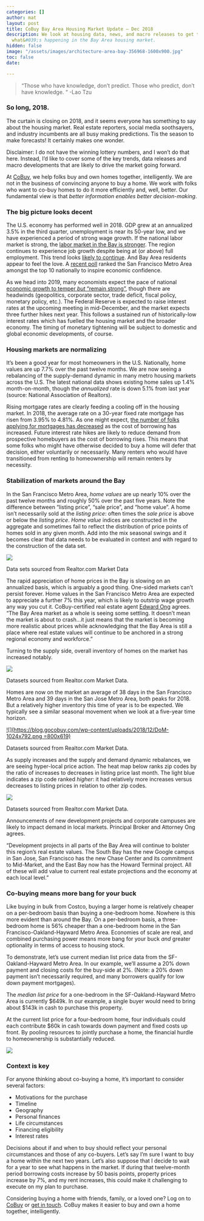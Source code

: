 ```yaml
---
categories: []
author: mat
layout: post
title: CoBuy Bay Area Housing Market Update – Dec 2018
description: We look at housing data, news, and macro releases to get the skinny on
  what&#039;s happening in the Bay Area housing market.
hidden: false
image: "/assets/images/architecture-area-bay-356968-1600x900.jpg"
toc: false
date: 

---
```

> “Those who have knowledge, don’t predict. Those who predict, don’t have knowledge. “ -Lao Tzu

### So long, 2018.

The curtain is closing on 2018, and it seems everyone has something to say about the housing market. Real estate reporters, social media soothsayers, and industry incumbents are all busy making predictions. Tis the season to make forecasts! It certainly makes one wonder.

Disclaimer: I do not have the winning lottery numbers, and I won’t do that here. Instead, I’d like to cover some of the key trends, data releases and macro developments that are likely to drive the market going forward.

At [CoBuy](http://www.gocobuy.com), we help folks buy and own homes together, intelligently. We are not in the business of convincing anyone to buy a home. We work with folks who want to co-buy homes to do it more efficiently and, well, better. Our fundamental view is that _better information enables better decision-making_.

### The big picture looks decent

The U.S. economy has performed well in 2018. GDP grew at an annualized 3.5% in the third quarter, unemployment is near its 50-year low, and we have experienced a period of strong wage growth. If the national labor market is strong, the [labor market in the Bay is stronger](https://www.bls.gov/regions/west/ca_sanfrancisco_msa.htm). The region continues to experience job growth despite being at (or above) full employment. This trend looks [likely to continue](https://www.mercurynews.com/2018/11/28/google-village-could-bring-24000-jobs-to-downtown-san-jose-study/). And Bay Area residents appear to feel the love. A [recent poll](https://www.hiringlab.org/2018/11/27/local-economic-confidence/) ranked the San Francisco Metro Area amongst the top 10 nationally to inspire economic confidence.

As we head into 2019, many economists expect the pace of national [economic growth to temper _but_ “remain strong”](http://www.oecd.org/eco/outlook/economic-forecast-summary-united-states-oecd-economic-outlook.pdf), though there are headwinds (geopolitics, corporate sector, trade deficit, fiscal policy, monetary policy, etc.). The Federal Reserve is expected to raise interest rates at the upcoming meeting in mid-December, and the market expects three further hikes next year. This follows a sustained run of historically-low interest rates which has fuelled the housing market and the broader economy. The timing of monetary tightening will be subject to domestic and global economic developments, of course.

### Housing markets are normalizing

It’s been a good year for most homeowners in the U.S. Nationally, home values are up 7.7% over the past twelve months. We are now seeing a rebalancing of the supply-demand dynamic in many metro housing markets across the U.S. The latest national data shows existing home sales up 1.4% month-on-month, though the _annualized_ rate is down 5.1% from last year (source: National Association of Realtors).

Rising mortgage rates are clearly feeding a cooling off in the housing market. In 2018, the average rate on a 30-year fixed rate mortgage has risen from 3.95% to 4.81%. As one might expect, [the number of folks applying for mortgages has decreased](https://www.cnbc.com/2018/11/28/weekly-mortgage-applications-rise-5point5percent-as-homebuyers-edge-back-in.html) as the cost of borrowing has increased. Future interest rate hikes are likely to reduce demand from prospective homebuyers as the cost of borrowing rises. This means that some folks who might have otherwise decided to buy a home will defer that decision, either voluntarily or necessarily. Many renters who would have transitioned from renting to homeownership will remain renters by necessity.

### Stabilization of markets around the Bay

In the San Francisco Metro Area, _home values_ are up nearly 10% over the past twelve months and roughly 50% over the past five years. Note the difference between “listing price”, “sale price”, and “home value”. A home isn’t necessarily sold at the _listing price_: often times the _sale price_ is above or below the _listing price_. _Home value_ indices are constructed in the aggregate and sometimes fail to reflect the distribution of price points of homes sold in any given month. Add into the mix seasonal swings and it becomes clear that data needs to be evaluated in context and with regard to the construction of the data set.

![](/assets/images/medianlistingpricemetro-1-1024x1007.png)

Data sets sourced from Realtor.com Market Data

The rapid appreciation of home prices in the Bay is slowing on an annualized basis, which is arguably a good thing. One-sided markets can’t persist forever. Home values in the San Francisco Metro Area are expected to appreciate a further 7% this year, which is likely to outstrip wage growth any way you cut it. CoBuy-certified real estate agent [Edward Ong](https://www.corpen.group/) agrees. “The Bay Area market as a whole is seeing some settling. It doesn’t mean the market is about to crash…it just means that the market is becoming more realistic about prices while acknowledging that the Bay Area is still a place where real estate values will continue to be anchored in a strong regional economy and workforce.”

Turning to the supply side, overall inventory of homes on the market has increased notably.

![](/assets/images/activelistingsmetro-1024x980.png)

Datasets sourced from Realtor.com Market Data.

Homes are now on the market an average of 38 days in the San Francisco Metro Area and 39 days in the San Jose Metro Area, both peaks for 2018. But a relatively higher inventory this time of year is to be expected. We typically see a similar seasonal movement when we look at a five-year time horizon.

[![](https://blog.gocobuy.com/wp-content/uploads/2018/12/DoM-1024x792.png =800x619)](https://www.realtor.com/research/data "Datasets sourced from Realtor.com Market Data.")

Datasets sourced from Realtor.com Market Data.

As supply increases and the supply and demand dynamic rebalances, we are seeing hyper-local price action. The heat map below ranks zip codes by the ratio of increases to decreases in listing price last month. The light blue indicates a zip code ranked _higher_: it had relatively more increases versus decreases to listing prices in relation to other zip codes.

![](/assets/images/priceactionbyzip-1024x622.png)

Datasets sourced from Realtor.com Market Data.

Announcements of new development projects and corporate campuses are likely to impact demand in local markets. Principal Broker and Attorney Ong agrees.

“Development projects in all parts of the Bay Area will continue to bolster this region’s real estate values. The South Bay has the new Google campus in San Jose, San Francisco has the new Chase Center and its commitment to Mid-Market, and the East Bay now has the Howard Terminal project. All of these will add value to current real estate projections and the economy at each local level.”

### Co-buying means more bang for your buck

Like buying in bulk from Costco, buying a larger home is relatively cheaper on a per-bedroom basis than buying a one-bedroom home. Nowhere is this more evident than around the Bay. On a per-bedroom basis, a three-bedroom home is 56% cheaper than a one-bedroom home in the San Francisco-Oakland-Hayward Metro Area. Economies of scale are real, and combined purchasing power means more bang for your buck _and_ greater optionality in terms of access to housing stock.

To demonstrate, let’s use current median list price data from the SF-Oakland-Hayward Metro Area. In our example, we’ll assume a 20% down payment and closing costs for the buy-side at 2%. (Note: a 20% down payment isn’t necessarily required, and many borrowers qualify for low down payment mortgages).

The _median list price_ for a one-bedroom in the SF-Oakland-Hayward Metro Area is currently $649k. In our example, a single buyer would need to bring about $143k in cash to purchase this property.

At the current list price for a four-bedroom home, four individuals could each contribute $60k in cash towards down payment and fixed costs up front. By pooling resources to jointly purchase a home, the financial hurdle to homeownership is substantially reduced.

![](/assets/images/economiesofscale-2-1024x378.png)

### Context is key

For anyone thinking about co-buying a home, it’s important to consider several factors:

* Motivations for the purchase
* Timeline
* Geography
* Personal finances
* Life circumstances
* Financing eligibility
* Interest rates

Decisions about if and when to buy should reflect your personal circumstances and those of any co-buyers. Let’s say I’m sure I want to buy a home within the next two years. Let’s also suppose that I decide to wait for a year to see what happens in the market. If during that twelve-month period borrowing costs increase by 50 basis points, property prices increase by 7%, and my rent increases, this could make it challenging to execute on my plan to purchase.

Considering buying a home with friends, family, or a loved one? Log on to [CoBuy](http://www.gocobuy.com) or [get in touch](https://blog.gocobuy.com/contact/). CoBuy makes it easier to buy and own a home together, intelligently.